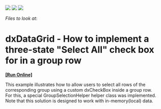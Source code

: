 <!-- default badges list -->
![](https://img.shields.io/endpoint?url=https://codecentral.devexpress.com/api/v1/VersionRange/128583254/19.1.4%2B)
[![](https://img.shields.io/badge/Open_in_DevExpress_Support_Center-FF7200?style=flat-square&logo=DevExpress&logoColor=white)](https://supportcenter.devexpress.com/ticket/details/T444368)
[![](https://img.shields.io/badge/📖_How_to_use_DevExpress_Examples-e9f6fc?style=flat-square)](https://docs.devexpress.com/GeneralInformation/403183)
<!-- default badges end -->
<!-- default file list -->
*Files to look at*:

<!-- default file list end -->
# dxDataGrid - How to implement a three-state "Select All" check box for in a group row 
<!-- run online -->
**[[Run Online]](https://codecentral.devexpress.com/128583254/)**
<!-- run online end -->


<p>This example illustrates how to allow users to select all rows of the corresponding group using a custom dxCheckBox inside a group row.<br>For this, a special GroupSelectionHelper helper class was implemented. Note that this solution is designed to work with in-memory(local) data. </p>

<br/>


